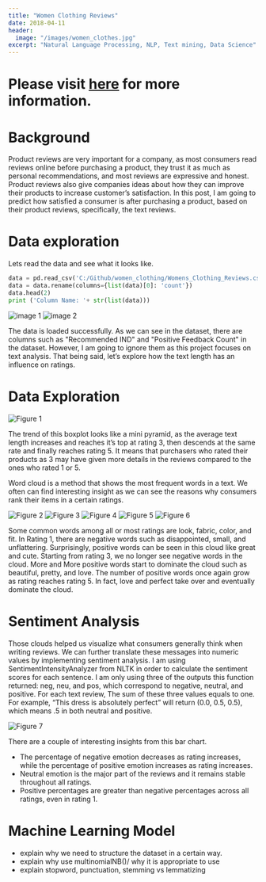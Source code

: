 ```yaml
---
title: "Women Clothing Reviews"
date: 2018-04-11
header:
  image: "/images/women_clothes.jpg"
excerpt: "Natural Language Processing, NLP, Text mining, Data Science"
---
```


# Please visit [here](https://github.com/ryan-kttam/women_clothing) for more information.

# Background

Product reviews are very important for a company, as most consumers read reviews online before purchasing a product, they trust it as much as personal recommendations, and most reviews are expressive and honest. Product reviews also give companies ideas about how they can improve their products to increase customer’s satisfaction. In this post, I am going to predict how satisfied a consumer is after purchasing a product, based on their product reviews, specifically, the text reviews.

# Data exploration

Lets read the data and see what it looks like.
``` python
data = pd.read_csv('C:/Github/women_clothing/Womens_Clothing_Reviews.csv', header=0)
data = data.rename(columns={list(data)[0]: 'count'})
data.head(2)
print ('Column Name: '+ str(list(data)))
```
<img src="/images/women_clothing/image1.jpg" alt="image 1">
<img src="/images/women_clothing/image2.jpg" alt="image 2">

The data is loaded successfully. As we can see in the dataset, there are columns such as "Recommended IND" and "Positive Feedback Count" in the dataset. However, I am going to ignore them as this project focuses on text analysis. That being said, let’s explore how the text length has an influence on ratings.

# Data Exploration

<img src="/images/women_clothing/Figure_1.jpg" alt="Figure 1">

The trend of this boxplot looks like a mini pyramid, as the average text length increases and reaches it’s top at rating 3, then descends at the same rate and finally reaches rating 5. It means that purchasers who rated their products as 3 may have given more details in the reviews compared to the ones who rated 1 or 5.

Word cloud is a method that shows the most frequent words in a text. We often can find interesting insight as we can see the reasons why consumers rank their items in a certain ratings.

<img src="/images/women_clothing/Figure_2.jpg" alt="Figure 2">
<img src="/images/women_clothing/Figure_3.jpg" alt="Figure 3">
<img src="/images/women_clothing/Figure_4.jpg" alt="Figure 4">
<img src="/images/women_clothing/Figure_5.jpg" alt="Figure 5">
<img src="/images/women_clothing/Figure_6.jpg" alt="Figure 6">

Some common words among all or most ratings are look, fabric, color, and fit. In Rating 1, there are negative words such as disappointed, small, and unflattering. Surprisingly, positive words can be seen in this cloud like great and cute.
Starting from rating 3, we no longer see negative words in the cloud. More and More positive words start to dominate the cloud such as beautiful, pretty, and love.
The number of positive words once again grow as rating reaches rating 5. In fact, love and perfect take over and eventually dominate the cloud.

# Sentiment Analysis

Those clouds helped us visualize what consumers generally think when writing reviews. We can further translate these messages into numeric values by implementing sentiment analysis. I am using SentimentIntensityAnalyzer from NLTK in order to calculate the sentiment scores for each sentence. I am only using three of the outputs this function returned: neg, neu, and pos, which correspond to negative, neutral, and positive. For each text review, The sum of these three values equals to one. For example, “This dress is absolutely perfect” will return (0.0, 0.5, 0.5), which means .5 in both neutral and positive.

<img src="/images/women_clothing/Figure_7.jpg" alt="Figure 7">

There are a couple of interesting insights from this bar chart.
 - The percentage of negative emotion decreases as rating increases, while the percentage of positive emotion increases as rating increases.
 - Neutral emotion is the major part of the reviews and it remains stable throughout all ratings.
 - Positive percentages are greater than negative percentages across all ratings, even in rating 1.

# Machine Learning Model

 - explain why we need to structure the dataset in a certain way.
 - explain why use multinomialNB()/ why it is appropriate to use
 - explain stopword, punctuation, stemming vs lemmatizing
